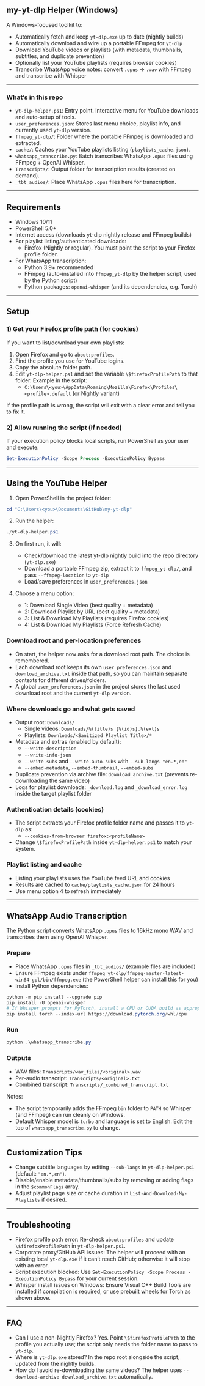 ## my-yt-dlp Helper (Windows)

A Windows-focused toolkit to:
- Automatically fetch and keep `yt-dlp.exe` up to date (nightly builds)
- Automatically download and wire up a portable FFmpeg for `yt-dlp`
- Download YouTube videos or playlists (with metadata, thumbnails, subtitles, and duplicate prevention)
- Optionally list your YouTube playlists (requires browser cookies)
- Transcribe WhatsApp voice notes: convert `.opus` → `.wav` with FFmpeg and transcribe with Whisper

---

### What’s in this repo
- `yt-dlp-helper.ps1`: Entry point. Interactive menu for YouTube downloads and auto-setup of tools.
- `user_preferences.json`: Stores last menu choice, playlist info, and currently used `yt-dlp` version.
- `ffmpeg_yt-dlp/`: Folder where the portable FFmpeg is downloaded and extracted.
- `cache/`: Caches your YouTube playlists listing (`playlists_cache.json`).
- `whatsapp_transcribe.py`: Batch transcribes WhatsApp `.opus` files using FFmpeg + OpenAI Whisper.
- `Transcripts/`: Output folder for transcription results (created on demand).
- `_tbt_audios/`: Place WhatsApp `.opus` files here for transcription.

---

## Requirements
- Windows 10/11
- PowerShell 5.0+
- Internet access (downloads yt-dlp nightly release and FFmpeg builds)
- For playlist listing/authenticated downloads:
  - Firefox (Nightly or regular). You must point the script to your Firefox profile folder.
- For WhatsApp transcription:
  - Python 3.9+ recommended
  - FFmpeg (auto-installed into `ffmpeg_yt-dlp` by the helper script, used by the Python script)
  - Python packages: `openai-whisper` (and its dependencies, e.g. Torch)

---

## Setup

### 1) Get your Firefox profile path (for cookies)
If you want to list/download your own playlists:
1. Open Firefox and go to `about:profiles`.
2. Find the profile you use for YouTube logins.
3. Copy the absolute folder path.
4. Edit `yt-dlp-helper.ps1` and set the variable `\$firefoxProfilePath` to that folder. Example in the script:
   - `C:\Users\<you>\AppData\Roaming\Mozilla\Firefox\Profiles\<profile>.default` (or Nightly variant)

If the profile path is wrong, the script will exit with a clear error and tell you to fix it.

### 2) Allow running the script (if needed)
If your execution policy blocks local scripts, run PowerShell as your user and execute:
```powershell
Set-ExecutionPolicy -Scope Process -ExecutionPolicy Bypass
```

---

## Using the YouTube Helper

1. Open PowerShell in the project folder:
```powershell
cd "C:\Users\<you>\Documents\GitHub\my-yt-dlp"
```

2. Run the helper:
```powershell
./yt-dlp-helper.ps1
```

3. On first run, it will:
   - Check/download the latest yt-dlp nightly build into the repo directory (`yt-dlp.exe`)
   - Download a portable FFmpeg zip, extract it to `ffmpeg_yt-dlp/`, and pass `--ffmpeg-location` to `yt-dlp`
   - Load/save preferences in `user_preferences.json`

4. Choose a menu option:
   - 1: Download Single Video (best quality + metadata)
   - 2: Download Playlist by URL (best quality + metadata)
   - 3: List & Download My Playlists (requires Firefox cookies)
   - 4: List & Download My Playlists (Force Refresh Cache)

### Download root and per-location preferences
- On start, the helper now asks for a download root path. The choice is remembered.
- Each download root keeps its own `user_preferences.json` and `download_archive.txt` inside that path, so you can maintain separate contexts for different drives/folders.
- A global `user_preferences.json` in the project stores the last used download root and the current `yt-dlp` version.

### Where downloads go and what gets saved
- Output root: `Downloads/`
  - Single videos: `Downloads/%(title)s [%(id)s].%(ext)s`
  - Playlists: `Downloads/<Sanitized Playlist Title>/*`
- Metadata and extras (enabled by default):
  - `--write-description`
  - `--write-info-json`
  - `--write-subs` and `--write-auto-subs` with `--sub-langs "en.*,en"`
  - `--embed-metadata`, `--embed-thumbnail`, `--embed-subs`
- Duplicate prevention via archive file: `download_archive.txt` (prevents re-downloading the same video)
- Logs for playlist downloads: `_download.log` and `_download_error.log` inside the target playlist folder

### Authentication details (cookies)
- The script extracts your Firefox profile folder name and passes it to `yt-dlp` as:
  - `--cookies-from-browser firefox:<profileName>`
- Change `\$firefoxProfilePath` inside `yt-dlp-helper.ps1` to match your system.

### Playlist listing and cache
- Listing your playlists uses the YouTube feed URL and cookies
- Results are cached to `cache/playlists_cache.json` for 24 hours
- Use menu option 4 to refresh immediately

---

## WhatsApp Audio Transcription
The Python script converts WhatsApp `.opus` files to 16kHz mono WAV and transcribes them using OpenAI Whisper.

### Prepare
- Place WhatsApp `.opus` files in `_tbt_audios/` (example files are included)
- Ensure FFmpeg exists under `ffmpeg_yt-dlp/ffmpeg-master-latest-win64-gpl/bin/ffmpeg.exe` (the PowerShell helper can install this for you)
- Install Python dependencies:
```powershell
python -m pip install --upgrade pip
pip install -U openai-whisper
# If Whisper prompts for PyTorch, install a CPU or CUDA build as appropriate, e.g.:
pip install torch --index-url https://download.pytorch.org/whl/cpu
```

### Run
```powershell
python .\whatsapp_transcribe.py
```

### Outputs
- WAV files: `Transcripts/wav_files/<original>.wav`
- Per-audio transcript: `Transcripts/<original>.txt`
- Combined transcript: `Transcripts/_combined_transcript.txt`

Notes:
- The script temporarily adds the FFmpeg `bin` folder to `PATH` so Whisper (and FFmpeg) can run cleanly on Windows.
- Default Whisper model is `turbo` and language is set to English. Edit the top of `whatsapp_transcribe.py` to change.

---

## Customization Tips
- Change subtitle languages by editing `--sub-langs` in `yt-dlp-helper.ps1` (default: `"en.*,en"`).
- Disable/enable metadata/thumbnails/subs by removing or adding flags in the `$commonFlags` array.
- Adjust playlist page size or cache duration in `List-And-Download-My-Playlists` if desired.

---

## Troubleshooting
- Firefox profile path error: Re-check `about:profiles` and update `\$firefoxProfilePath` in `yt-dlp-helper.ps1`.
- Corporate proxy/GitHub API issues: The helper will proceed with an existing local `yt-dlp.exe` if it can’t reach GitHub; otherwise it will stop with an error.
- Script execution blocked: Use `Set-ExecutionPolicy -Scope Process -ExecutionPolicy Bypass` for your current session.
- Whisper install issues on Windows: Ensure Visual C++ Build Tools are installed if compilation is required, or use prebuilt wheels for Torch as shown above.

---

## FAQ
- Can I use a non-Nightly Firefox? Yes. Point `\$firefoxProfilePath` to the profile you actually use; the script only needs the folder name to pass to `yt-dlp`.
- Where is `yt-dlp.exe` stored? In the repo root alongside the script, updated from the nightly builds.
- How do I avoid re-downloading the same videos? The helper uses `--download-archive download_archive.txt` automatically. 